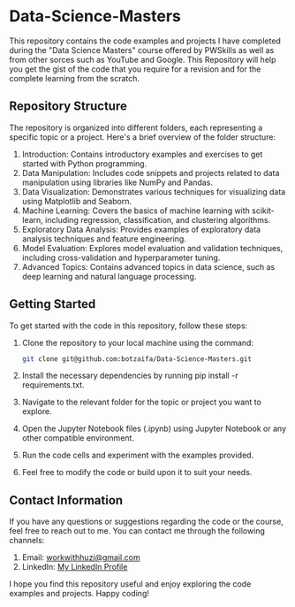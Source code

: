 # Data-Science-Masters

This repository contains the code examples and projects I have completed during the "Data Science Masters" course offered by PWSkills as well as from other sorces such as YouTube and Google. This Repository will help you get the gist of the code that you require for a revision and for the complete learning from the scratch.



## Repository Structure
The repository is organized into different folders, each representing a specific topic or a project. Here's a brief overview of the folder structure:

1) Introduction: Contains introductory examples and exercises to get started with Python programming.
2) Data Manipulation: Includes code snippets and projects related to data manipulation using libraries like NumPy and Pandas.
3) Data Visualization: Demonstrates various techniques for visualizing data using Matplotlib and Seaborn.
4) Machine Learning: Covers the basics of machine learning with scikit-learn, including regression, classification, and clustering algorithms.
5) Exploratory Data Analysis: Provides examples of exploratory data analysis techniques and feature engineering.
6) Model Evaluation: Explores model evaluation and validation techniques, including cross-validation and hyperparameter tuning.
7) Advanced Topics: Contains advanced topics in data science, such as deep learning and natural language processing.

## Getting Started
To get started with the code in this repository, follow these steps:
1) Clone the repository to your local machine using the command:
   ```bash
   git clone git@github.com:botzaifa/Data-Science-Masters.git
   ```

3) Install the necessary dependencies by running pip install -r requirements.txt.
4) Navigate to the relevant folder for the topic or project you want to explore.
5) Open the Jupyter Notebook files (.ipynb) using Jupyter Notebook or any other compatible environment.
6) Run the code cells and experiment with the examples provided.
7) Feel free to modify the code or build upon it to suit your needs.

## Contact Information
If you have any questions or suggestions regarding the code or the course, feel free to reach out to me. You can contact me through the following channels:
1) Email: workwithhuzi@gmail.com
2) LinkedIn: [My LinkedIn Profile](https://www.linkedin.com/in/huzaifa-khan-b11b35264/)

I hope you find this repository useful and enjoy exploring the code examples and projects. 
Happy coding!
